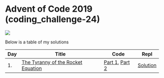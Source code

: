 # Advent of Code 2019 (coding_challenge-24)

![](../aoc.png)

Below is a table of my solutions

| Day | Title | Code | Repl
| --- | ----- | ---- | ----
| 1. | [The Tyranny of the Rocket Equation](1) | [Part 1](1/1.py), [Part 2](1/2.py) | [Solution](https://repl.it/@duliodenis/AOC2019Day1)
